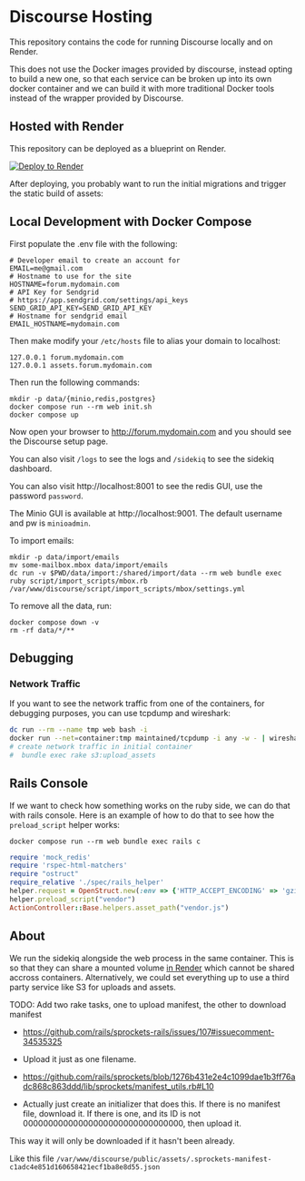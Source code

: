# Discourse Hosting

This repository contains the code for running Discourse locally and on Render.

This does not use the Docker images provided by discourse, instead opting to build a new one, so that each
service can be broken up into its own docker container and we can build it with more traditional Docker tools
instead of the wrapper provided by Discourse.


## Hosted with Render

This repository can be deployed as a blueprint on Render.

[![Deploy to Render](https://render.com/images/deploy-to-render-button.svg)](https://render.com/deploy?repo=https://github.com/saulshanabrook/discourse-hosting)


After deploying, you probably want to run the initial migrations and trigger the static build of assets:



## Local Development with Docker Compose

First populate the .env file with the following:

```shell
# Developer email to create an account for
EMAIL=me@gmail.com
# Hostname to use for the site
HOSTNAME=forum.mydomain.com
# API Key for Sendgrid
# https://app.sendgrid.com/settings/api_keys
SEND_GRID_API_KEY=SEND_GRID_API_KEY
# Hostname for sendgrid email
EMAIL_HOSTNAME=mydomain.com
```

Then make modify your `/etc/hosts` file to alias your domain to localhost:

```shell
127.0.0.1 forum.mydomain.com
127.0.0.1 assets.forum.mydomain.com
```

Then run the following commands:


```shell
mkdir -p data/{minio,redis,postgres}
docker compose run --rm web init.sh
docker compose up
```


Now open your browser to http://forum.mydomain.com and you should see the Discourse setup page.

You can also visit `/logs` to see the logs and `/sidekiq` to see the sidekiq dashboard.

You can also visit http://localhost:8001 to see the redis GUI, use the password `password`.

The Minio GUI is available at http://localhost:9001. The default username and pw is `minioadmin`.

To import emails:

```shell
mkdir -p data/import/emails
mv some-mailbox.mbox data/import/emails
dc run -v $PWD/data/import:/shared/import/data --rm web bundle exec ruby script/import_scripts/mbox.rb /var/www/discourse/script/import_scripts/mbox/settings.yml
```

To remove all the data, run:

```shell
docker compose down -v
rm -rf data/*/**
```


## Debugging

### Network Traffic

If you want to see the network traffic from one of the containers, for debugging purposes, you can use tcpdump and wireshark:

```bash
dc run --rm --name tmp web bash -i
docker run --net=container:tmp maintained/tcpdump -i any -w - | wireshark -k -i -
# create network traffic in initial container
#  bundle exec rake s3:upload_assets
```

## Rails Console

If we want to check how something works on the ruby side, we can do that with rails console. Here is an example of how to do that
to see how the `preload_script` helper works:

```shell
docker compose run --rm web bundle exec rails c
```


```ruby
require 'mock_redis'
require 'rspec-html-matchers'
require "ostruct"
require_relative './spec/rails_helper'
helper.request = OpenStruct.new(:env => {'HTTP_ACCEPT_ENCODING' => 'gzip, deflate'})
helper.preload_script("vendor")
ActionController::Base.helpers.asset_path("vendor.js")
```

## About

We run the sidekiq alongside the web process in the same container. This is so that they can share a mounted volume [in Render](https://render.com/docs/disks) which cannot be shared accross containers. Alternatively,
we could set everything up to use a third party service like S3 for uploads and assets.


TODO: Add two rake tasks, one to upload manifest, the other to download manifest
* https://github.com/rails/sprockets-rails/issues/107#issuecomment-34535325
* Upload it just as one filename.
* https://github.com/rails/sprockets/blob/1276b431e2e4c1099dae1b3ff76adc868c863ddd/lib/sprockets/manifest_utils.rb#L10

* Actually just create an initializer that does this. If there is no manifest file, download it. If there is one,
  and its ID is not 00000000000000000000000000000000, then upload it.

This way it will only be downloaded if it hasn't been already.

Like this file `/var/www/discourse/public/assets/.sprockets-manifest-c1adc4e851d160658421ecf1ba8e8d55.json`

